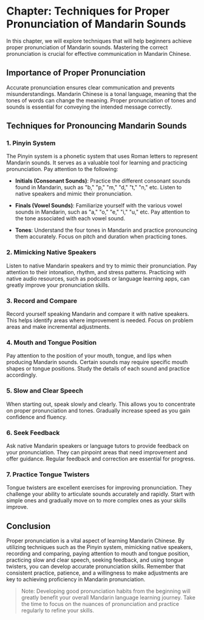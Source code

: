 Chapter: Techniques for Proper Pronunciation of Mandarin Sounds
===============================================================

In this chapter, we will explore techniques that will help beginners achieve proper pronunciation of Mandarin sounds. Mastering the correct pronunciation is crucial for effective communication in Mandarin Chinese.

Importance of Proper Pronunciation
----------------------------------

Accurate pronunciation ensures clear communication and prevents misunderstandings. Mandarin Chinese is a tonal language, meaning that the tones of words can change the meaning. Proper pronunciation of tones and sounds is essential for conveying the intended message correctly.

Techniques for Pronouncing Mandarin Sounds
------------------------------------------

### 1. Pinyin System

The Pinyin system is a phonetic system that uses Roman letters to represent Mandarin sounds. It serves as a valuable tool for learning and practicing pronunciation. Pay attention to the following:

* **Initials (Consonant Sounds)**: Practice the different consonant sounds found in Mandarin, such as "b," "p," "m," "d," "t," "n," etc. Listen to native speakers and mimic their pronunciation.

* **Finals (Vowel Sounds)**: Familiarize yourself with the various vowel sounds in Mandarin, such as "a," "o," "e," "i," "u," etc. Pay attention to the tone associated with each vowel sound.

* **Tones**: Understand the four tones in Mandarin and practice pronouncing them accurately. Focus on pitch and duration when practicing tones.

### 2. Mimicking Native Speakers

Listen to native Mandarin speakers and try to mimic their pronunciation. Pay attention to their intonation, rhythm, and stress patterns. Practicing with native audio resources, such as podcasts or language learning apps, can greatly improve your pronunciation skills.

### 3. Record and Compare

Record yourself speaking Mandarin and compare it with native speakers. This helps identify areas where improvement is needed. Focus on problem areas and make incremental adjustments.

### 4. Mouth and Tongue Position

Pay attention to the position of your mouth, tongue, and lips when producing Mandarin sounds. Certain sounds may require specific mouth shapes or tongue positions. Study the details of each sound and practice accordingly.

### 5. Slow and Clear Speech

When starting out, speak slowly and clearly. This allows you to concentrate on proper pronunciation and tones. Gradually increase speed as you gain confidence and fluency.

### 6. Seek Feedback

Ask native Mandarin speakers or language tutors to provide feedback on your pronunciation. They can pinpoint areas that need improvement and offer guidance. Regular feedback and correction are essential for progress.

### 7. Practice Tongue Twisters

Tongue twisters are excellent exercises for improving pronunciation. They challenge your ability to articulate sounds accurately and rapidly. Start with simple ones and gradually move on to more complex ones as your skills improve.

Conclusion
----------

Proper pronunciation is a vital aspect of learning Mandarin Chinese. By utilizing techniques such as the Pinyin system, mimicking native speakers, recording and comparing, paying attention to mouth and tongue position, practicing slow and clear speech, seeking feedback, and using tongue twisters, you can develop accurate pronunciation skills. Remember that consistent practice, patience, and a willingness to make adjustments are key to achieving proficiency in Mandarin pronunciation.
> Note: Developing good pronunciation habits from the beginning will greatly benefit your overall Mandarin language learning journey. Take the time to focus on the nuances of pronunciation and practice regularly to refine your skills.
